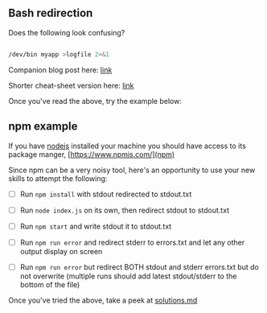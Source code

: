 ## Bash redirection

Does the following look confusing?

```sh

/dev/bin myapp >logfile 2>&1

```

Companion blog post here: [link]()


Shorter cheat-sheet version here: [link](../cheatsheet.md) 

Once you've read the above, try the example below: 

## npm example

If you have [nodejs](https://nodejs.org/en/) installed your machine you should have access to its package manger, [https://www.npmjs.com/](npm)


Since npm can be a very noisy tool, here's an opportunity to use your new skills to attempt the following:


- [ ] Run ```npm install``` with stdout redirected to stdout.txt

- [ ] Run ```node index.js``` on its own, then redirect stdout to stdout.txt

- [ ] Run ```npm start``` and write stdout it to stdout.txt

- [ ] Run ```npm run error``` and redirect stderr to errors.txt and let any other output display on screen

- [ ] Run ```npm run error``` but redirect BOTH stdout and stderr errors.txt but do not overwrite (multiple runs should add latest stdout/stderr to the bottom of the file)


Once you've tried the above, take a peek at [solutions.md](./solutions.md)